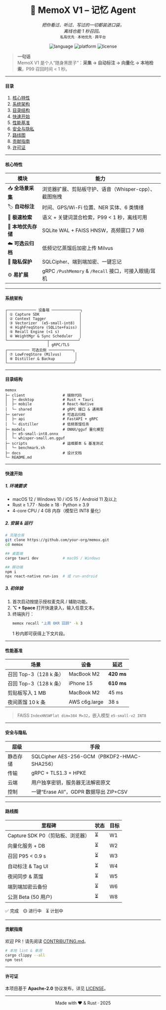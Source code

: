 
<h1 align="center">🧠 MemoX V1 – 记忆 Agent</h1>

<p align="center">
  <em>把你看过、听过、写过的一切都装进口袋，<br/>离线也能 1 秒召回。</em><br/>
  <sub>私有优先 · 本地优先 · 跨平台</sub>
</p>

<p align="center">
  <img alt="language" src="https://img.shields.io/badge/Tech-Rust%20%7C%20TypeScript%20%7C%20Python-ff69b4">
  <img alt="platform" src="https://img.shields.io/badge/Platforms-macOS%20%7C%20Windows%20%7C%20iOS%20%7C%20Android-007ec6">
  <img alt="license"  src="https://img.shields.io/badge/License-Apache--2.0-green">
</p>

> **一句话**  
> MemoX V1 是个人“随身黑匣子”：**采集 → 自动标注 → 向量化 → 本地检索**，P99 召回时间 < 1 秒。

---

#### 目录
1. [核心特性](#核心特性)  
2. [系统架构](#系统架构)  
3. [目录结构](#目录结构)  
4. [快速开始](#快速开始)  
5. [性能基准](#性能基准)  
6. [安全与隐私](#安全与隐私)  
7. [路线图](#路线图)  
8. [贡献指南](#贡献指南)  
9. [许可证](#许可证)  

---

#### 核心特性
| 模块 | 能力 |
|------|------|
| 📥 **全场景采集** | 浏览器扩展、剪贴板守护、语音（Whisper-cpp）、截图拖拽 |
| 🏷️ **自动标注** | 时间、GPS/Wi-Fi 位置、NER 实体、6 类情绪 |
| 🔎 **极速检索** | 语义 + 关键词混合检索，P99 < 1 秒，离线可用 |
| 💾 **本地优先存储** | SQLite WAL + FAISS HNSW，高频窗口 7 MB |
| ☁️ **可选云归档** | 低频记忆蒸馏后加密上传 Milvus |
| 🔐 **隐私保护** | SQLCipher、端到端加密、一键忘记 |
| ⚙️ **易扩展** | gRPC `/PushMemory` & `/Recall` 接口，可接入眼镜/耳机 |

---

#### 系统架构
```text
┌───────────── 设备端 ─────────────┐
│ ① Capture SDK                  │
│ ② Context Tagger               │
│ ③ Vectorizer  (e5-small-int8)  │
│ ④ HighFreqStore (SQLite+Faiss) │
│ ⑤ Recall Engine (<1 s)         │
│ ⑥ WeightMgr & Sync Scheduler   │
└──────────────────┬─────────────┘
                   │ gRPC/TLS
┌────────── 可选云侧 ───────────┐
│ ⑦ LowFreqStore (Milvus)      │
│ ⑧ Distiller & Backup         │
└──────────────────────────────┘
```

---

#### 目录结构
```text
memox
├─ client                 # 端侧代码
│  ├─ desktop             # Rust + Tauri
│  ├─ mobile              # React-Native
│  └─ shared              # gRPC 接口 & 通用库
├─ server                 # 可选云归档
│  ├─ api                 # FastAPI + gRPC
│  └─ distiller           # 低频蒸馏任务
├─ models                 # ONNX/gguf 量化模型
│  ├─ e5-small-int8.onnx
│  └─ whisper-small.en.gguf
├─ scripts                # 运维脚本 & 基准测试
│  └─ benchmark.sh
├─ docs                   # 设计文档
└─ README.md
```

---

#### 快速开始

##### 1. 环境要求
- macOS 12 / Windows 10 / iOS 15 / Android 11 及以上  
- Rust ≥ 1.77 · Node ≥ 18 · Python ≥ 3.9  
- 4-core CPU / 4 GB 内存（模型已 INT8 量化）  

##### 2. 安装 & 运行
```bash
# 克隆仓库
git clone https://github.com/your-org/memox.git
cd memox

## 桌面端
cargo tauri dev           # macOS / Windows

## 移动端
npm i
npx react-native run-ios  # 或 run-android
```

##### 3. 初体验
1. 首次启动按提示授权麦克风 / 辅助功能。  
2. **⌥ + Space** 打开快速录入，输入任意文本。  
3. 终端执行：  
   ```bash
   memox recall "上周 OKR 回顾" -k 3
   ```  
   1 秒内即可获得上下文片段。

---

#### 性能基准
| 场景 | 设备 | 延迟 |
|------|------|------|
| 召回 Top-3（128 k 条） | MacBook M2 | **420 ms** |
| 召回 Top-3（128 k 条） | iPhone 15 | **610 ms** |
| 剪贴板写入 1 MB | MacBook M2 | 45 ms |
| 夜间蒸馏 10 k 条 | AWS c6g.large | 38 s |

> FAISS `IndexHNSWFlat dim=384 M=32`，嵌入模型 `e5-small-v2 INT8`

---

#### 安全与隐私
| 层级 | 手段 |
|------|------|
| 静态存储 | SQLCipher AES-256-GCM（PBKDF2-HMAC-SHA256） |
| 传输 | gRPC + TLS1.3 + HPKE |
| 云端 | 用户独享密钥，服务器无法解密原文 |
| 控制 | 一键“Erase All”，GDPR 数据导出 ZIP+CSV |

---

#### 路线图
| 里程碑 | 状态 | 目标 |
|--------|------|------|
| Capture SDK P0（剪贴板、浏览器） | ⏳ | W1 |
| 向量化服务 + DB |⏳ | W2 |
| 召回 P95 < 0.9 s | ⏳ | W3 |
| 自动标注 & Tag UI | ⏳ | W4 |
| 夜间同步 & 蒸馏 | ⏳ | W5 |
| 端到端加密云备份 | ⏳ | W6 |
| 公测 Beta (50 用户) | ⏳ | W8 |

✅ 完成 🟡 进行中 ⏳ 计划中

---

#### 贡献指南
欢迎 PR！请先阅读 [CONTRIBUTING.md](CONTRIBUTING.md)。

```bash
# 本地 lint & 单测
cargo clippy --all
npm test
```

---

#### 许可证
本项目基于 **Apache-2.0** 协议发布，详见 [LICENSE](LICENSE)。

---

<p align="center">Made with ❤️ & Rust · 2025</p>
